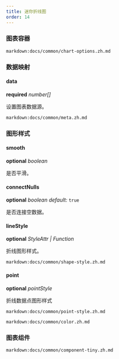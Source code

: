 ```yaml
---
title: 迷你折线图
order: 14
---
```


### 图表容器

`markdown:docs/common/chart-options.zh.md`

### 数据映射

#### data

<description>**required** _number[]_</description>

设置图表数据源。

`markdown:docs/common/meta.zh.md`

### 图形样式

#### smooth

<description>**optional** _boolean_</description>

是否平滑。

#### connectNulls

<description>**optional** _boolean_ _default:_ `true`</description>

是否连接空数据。

#### lineStyle

<description>**optional** _StyleAttr | Function_</description>

折线图形样式。

`markdown:docs/common/shape-style.zh.md`

#### point

<description>**optional** _pointStyle_</description>

折线数据点图形样式

`markdown:docs/common/point-style.zh.md`

`markdown:docs/common/color.zh.md`

### 图表组件

`markdown:docs/common/component-tiny.zh.md`
